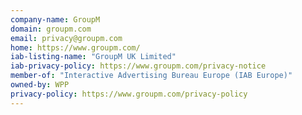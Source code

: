 ```yaml
---
company-name: GroupM
domain: groupm.com
email: privacy@groupm.com
home: https://www.groupm.com/
iab-listing-name: "GroupM UK Limited"
iab-privacy-policy: https://www.groupm.com/privacy-notice
member-of: "Interactive Advertising Bureau Europe (IAB Europe)"
owned-by: WPP
privacy-policy: https://www.groupm.com/privacy-policy
---
```




